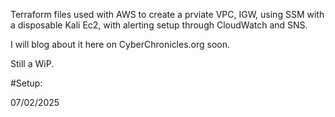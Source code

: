 Terraform files used with AWS to create a prviate VPC, IGW, using SSM with a disposable Kali Ec2, with alerting setup through CloudWatch and SNS.

I will blog about it here on CyberChronicles.org soon.

Still a WiP.

#Setup:

07/02/2025
